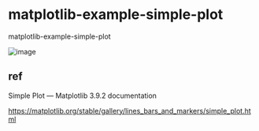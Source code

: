 # matplotlib-example-simple-plot
matplotlib-example-simple-plot

![image](https://github.com/user-attachments/assets/65a5060f-7ba2-40c1-bb8d-4a0a2c8d275a)


## ref
  
  Simple Plot — Matplotlib 3.9.2 documentation
  
  https://matplotlib.org/stable/gallery/lines_bars_and_markers/simple_plot.html
